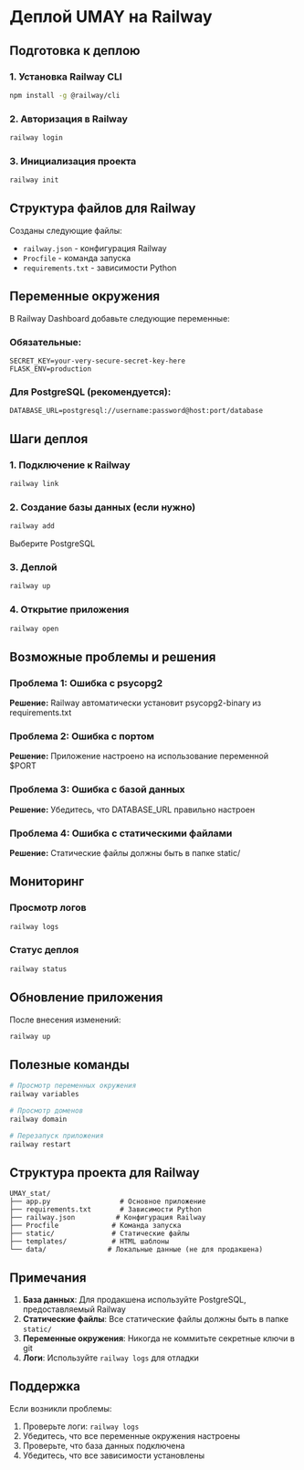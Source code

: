 # Деплой UMAY на Railway

## Подготовка к деплою

### 1. Установка Railway CLI
```bash
npm install -g @railway/cli
```

### 2. Авторизация в Railway
```bash
railway login
```

### 3. Инициализация проекта
```bash
railway init
```

## Структура файлов для Railway

Созданы следующие файлы:
- `railway.json` - конфигурация Railway
- `Procfile` - команда запуска
- `requirements.txt` - зависимости Python

## Переменные окружения

В Railway Dashboard добавьте следующие переменные:

### Обязательные:
```
SECRET_KEY=your-very-secure-secret-key-here
FLASK_ENV=production
```

### Для PostgreSQL (рекомендуется):
```
DATABASE_URL=postgresql://username:password@host:port/database
```

## Шаги деплоя

### 1. Подключение к Railway
```bash
railway link
```

### 2. Создание базы данных (если нужно)
```bash
railway add
```
Выберите PostgreSQL

### 3. Деплой
```bash
railway up
```

### 4. Открытие приложения
```bash
railway open
```

## Возможные проблемы и решения

### Проблема 1: Ошибка с psycopg2
**Решение:** Railway автоматически установит psycopg2-binary из requirements.txt

### Проблема 2: Ошибка с портом
**Решение:** Приложение настроено на использование переменной $PORT

### Проблема 3: Ошибка с базой данных
**Решение:** Убедитесь, что DATABASE_URL правильно настроен

### Проблема 4: Ошибка с статическими файлами
**Решение:** Статические файлы должны быть в папке static/

## Мониторинг

### Просмотр логов
```bash
railway logs
```

### Статус деплоя
```bash
railway status
```

## Обновление приложения

После внесения изменений:
```bash
railway up
```

## Полезные команды

```bash
# Просмотр переменных окружения
railway variables

# Просмотр доменов
railway domain

# Перезапуск приложения
railway restart
```

## Структура проекта для Railway

```
UMAY_stat/
├── app.py                 # Основное приложение
├── requirements.txt       # Зависимости Python
├── railway.json          # Конфигурация Railway
├── Procfile             # Команда запуска
├── static/              # Статические файлы
├── templates/           # HTML шаблоны
└── data/               # Локальные данные (не для продакшена)
```

## Примечания

1. **База данных**: Для продакшена используйте PostgreSQL, предоставляемый Railway
2. **Статические файлы**: Все статические файлы должны быть в папке `static/`
3. **Переменные окружения**: Никогда не коммитьте секретные ключи в git
4. **Логи**: Используйте `railway logs` для отладки

## Поддержка

Если возникли проблемы:
1. Проверьте логи: `railway logs`
2. Убедитесь, что все переменные окружения настроены
3. Проверьте, что база данных подключена
4. Убедитесь, что все зависимости установлены
